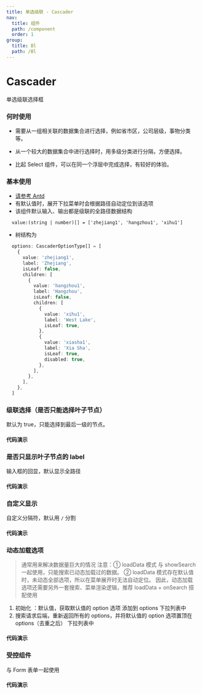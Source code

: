 ```yaml
---
title: 单选级联 - Cascader
nav:
  title: 组件
  path: /component
  order: 1
group:
  title: Bl
  path: /Bl
---
```


# Cascader

单选级联选择框

### 何时使用

- 需要从一组相关联的数据集合进行选择，例如省市区，公司层级，事物分类等。

- 从一个较大的数据集合中进行选择时，用多级分类进行分隔，方便选择。

- 比起 Select 组件，可以在同一个浮层中完成选择，有较好的体验。

### 基本使用

- [请参考 Antd](https://ant.design/components/cascader-cn/#API)
- 有默认值时，展开下拉菜单时会根据路径自动定位到该选项
- 该组件默认输入、输出都是级联的全路径数据结构

```
  value:(string | number)[] = ['zhejiang1', 'hangzhou1', 'xihu1']
```

- 树结构为

```typescript
  options: CascaderOptionType[] = [
    {
      value: 'zhejiang1',
      label: 'Zhejiang',
      isLeaf: false,
      children: [
        {
          value: 'hangzhou1',
          label: 'Hangzhou',
          isLeaf: false,
          children: [
            {
              value: 'xihu1',
              label: 'West Lake',
              isLeaf: true,
            },
            {
              value: 'xiasha1',
              label: 'Xia Sha',
              isLeaf: true,
              disabled: true,
            },
          ],
        },
      ],
    },
  ]
```

### 级联选择（是否只能选择叶子节点）

默认为 true，只能选择到最后一级的节点。

#### 代码演示

<code src="./demo/demo3/index.tsx"></code>

### 是否只显示叶子节点的 label

输入框的回显，默认显示全路径

#### 代码演示

<code src="./demo/demo1/index.tsx"></code>

### 自定义显示

自定义分隔符，默认用 `/` 分割

#### 代码演示

<code src="./demo/demo2/index.tsx"></code>

### 动态加载选项

> 通常用来解决数据量巨大的情况
> 注意：① loadData 模式 与 showSearch 一起使用，只能搜索已动态加载过的数据。
> ② loadData 模式存在默认值时，未动态全部选项，所以在菜单展开时无法自动定位。
> 因此，动态加载选项还需要另外一套搜索、菜单渲染逻辑，推荐 loadData + onSearch 搭配使用

1. 初始化 ：默认值，获取默认值的 option 选项 添加到 options 下拉列表中
2. 搜索请求后端，重新返回所有的 options，并将默认值的 option 选项置顶在 options（去重之后） 下拉列表中

#### 代码演示

<code src="./demo/demo4/index.tsx"></code>

### 受控组件

与 Form 表单一起使用

#### 代码演示

<code src="./demo/demo5/index.tsx"></code>

<API />
